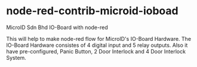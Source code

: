 # node-red-contrib-microid-ioboad
MicroID Sdn Bhd IO-Board with node-red

This will help to make node-red flow for MicroID's IO-Board Hardware.
The IO-Board Hardware consistes of 4 digital input and 5 relay outputs.
Also it have pre-configured, Panic Button, 2 Door Interlock and 4 Door Interlock System.